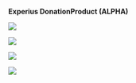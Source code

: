 **Experius DonationProduct (ALPHA)**

![](https://raw.githubusercontent.com/experius/Magento-2-Module-Experius-DonationProduct/master/Docs/Screenshots/product-page.png)

![](https://raw.githubusercontent.com/experius/Magento-2-Module-Experius-DonationProduct/master/Docs/Screenshots/product-type-donation.png)

![](https://raw.githubusercontent.com/experius/Magento-2-Module-Experius-DonationProduct/master/Docs/Screenshots/report.png)

![](https://raw.githubusercontent.com/experius/Magento-2-Module-Experius-DonationProduct/master/Docs/Screenshots/import.png)

